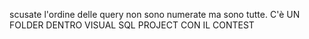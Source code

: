 scusate l'ordine delle query non sono numerate ma sono tutte.
C'è UN FOLDER DENTRO VISUAL SQL PROJECT CON IL CONTEST
